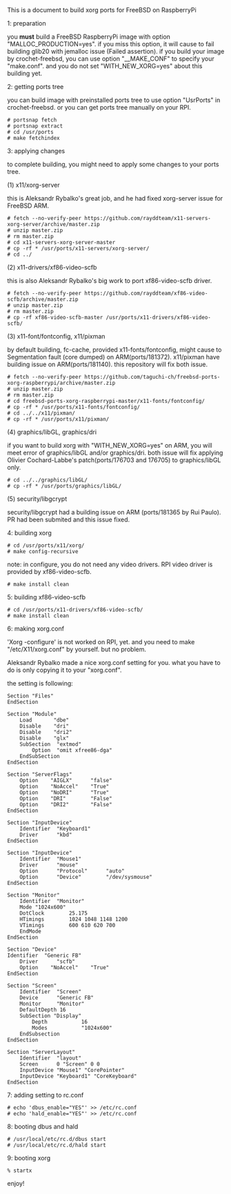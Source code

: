 This is a document to build xorg ports for FreeBSD on RaspberryPi 

1: preparation

you **must** build a FreeBSD RaspberryPi image with option
 "MALLOC_PRODUCTION=yes". if you miss this option, it will
 cause to fail building glib20 with jemalloc issue (Failed
 assertion). if you build your image by crochet-freebsd,
 you can use option "__MAKE_CONF" to specify your "make.conf".
 and you do not set "WITH_NEW_XORG=yes" about this building yet.

2: getting ports tree

you can build image with preinstalled ports tree to use option
 "UsrPorts" in crochet-freebsd. or you can get ports tree manually
 on your RPI.

    # portsnap fetch 
    # portsnap extract 
    # cd /usr/ports 
    # make fetchindex 

3: applying changes

to complete building, you might need to apply some changes to your
 ports tree.

(1) x11/xorg-server

this is Aleksandr Rybalko's great job, and he had fixed xorg-server
 issue for FreeBSD ARM.

    # fetch --no-verify-peer https://github.com/rayddteam/x11-servers-xorg-server/archive/master.zip
    # unzip master.zip
    # rm master.zip
    # cd x11-servers-xorg-server-master
    # cp -rf * /usr/ports/x11-servers/xorg-server/
    # cd ../

(2) x11-drivers/xf86-video-scfb

this is also Aleksandr Rybalko's big work to port xf86-video-scfb driver.

    # fetch --no-verify-peer https://github.com/rayddteam/xf86-video-scfb/archive/master.zip
    # unzip master.zip
    # rm master.zip
    # cp -rf xf86-video-scfb-master /usr/ports/x11-drivers/xf86-video-scfb/

(3) x11-font/fontconfig, x11/pixman

by default building, fc-cache, provided x11-fonts/fontconfig, might
 cause to Segmentation fault (core dumped) on ARM(ports/181372).
 x11/pixman have building issue on ARM(ports/181140).
 this repository will fix both issue.

    # fetch --no-verify-peer https://github.com/taguchi-ch/freebsd-ports-xorg-raspberrypi/archive/master.zip
    # unzip master.zip
    # rm master.zip
    # cd freebsd-ports-xorg-raspberrypi-master/x11-fonts/fontconfig/
    # cp -rf * /usr/ports/x11-fonts/fontconfig/
    # cd ../../x11/pixman/
    # cp -rf * /usr/ports/x11/pixman/

(4) graphics/libGL, graphics/dri

if you want to build xorg with "WITH_NEW_XORG=yes" on ARM, you will
 meet error of graphics/libGL and/or graphics/dri.
 both issue will fix applying Olivier Cochard-Labbe's patch(ports/176703
 and 176705) to graphics/libGL only. 

    # cd ../../graphics/libGL/
    # cp -rf * /usr/ports/graphics/libGL/

(5) security/libgcrypt

security/libgcrypt had a building issue on ARM (ports/181365 by Rui Paulo).
PR had been submited and this issue fixed.

4: building xorg 

    # cd /usr/ports/x11/xorg/
    # make config-recursive 

note: in configure, you do not need any video drivers. RPI video
 driver is provided by xf86-video-scfb. 

    # make install clean  

5: building xf86-video-scfb

    # cd /usr/ports/x11-drivers/xf86-video-scfb/
    # make install clean

6: making xorg.conf

'Xorg -configure' is not worked on RPI, yet. and you need to make
 "/etc/X11/xorg.conf" by yourself. but no problem.

Aleksandr Rybalko made a nice xorg.conf setting for you. what you
 have to do is only copying it to your "xorg.conf". 

the setting is following: 

    Section "Files" 
    EndSection 

    Section "Module" 
        Load       "dbe" 
        Disable    "dri" 
        Disable    "dri2" 
        Disable    "glx" 
        SubSection  "extmod" 
            Option  "omit xfree86-dga" 
        EndSubSection 
    EndSection 

    Section "ServerFlags" 
        Option    "AIGLX"      "false" 
        Option    "NoAccel"    "True" 
        Option    "NoDRI"      "True" 
        Option    "DRI"        "False" 
        Option    "DRI2"       "False" 
    EndSection 

    Section "InputDevice" 
        Identifier  "Keyboard1" 
        Driver      "kbd" 
    EndSection 

    Section "InputDevice" 
        Identifier  "Mouse1" 
        Driver      "mouse" 
        Option      "Protocol"      "auto" 
        Option      "Device"        "/dev/sysmouse" 
    EndSection 

    Section "Monitor" 
        Identifier  "Monitor" 
        Mode "1024x600" 
        DotClock        25.175 
        HTimings        1024 1048 1148 1200 
        VTimings        600 610 620 700 
        EndMode 
    EndSection 

    Section "Device" 
    Identifier  "Generic FB" 
        Driver      "scfb" 
        Option    "NoAccel"    "True" 
    EndSection 

    Section "Screen" 
        Identifier  "Screen" 
        Device      "Generic FB" 
        Monitor     "Monitor" 
        DefaultDepth 16 
        SubSection "Display" 
            Depth           16 
            Modes           "1024x600" 
        EndSubsection 
    EndSection 

    Section "ServerLayout" 
        Identifier  "layout" 
        Screen      0 "Screen" 0 0 
        InputDevice "Mouse1" "CorePointer" 
        InputDevice "Keyboard1" "CoreKeyboard" 
    EndSection 

7: adding setting to rc.conf

    # echo 'dbus_enable="YES"' >> /etc/rc.conf 
    # echo 'hald_enable="YES"' >> /etc/rc.conf 

8: booting dbus and hald

    # /usr/local/etc/rc.d/dbus start 
    # /usr/local/etc/rc.d/hald start 

9: booting xorg

    % startx 

enjoy!
